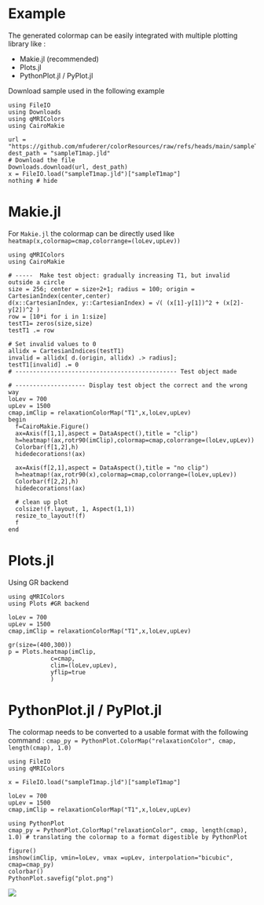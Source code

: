 # Example

The generated colormap can be easily integrated with multiple plotting library like :
- Makie.jl (recommended)
- Plots.jl
- PythonPlot.jl / PyPlot.jl

Download sample used in the following example
```@example 3
using FileIO
using Downloads
using qMRIColors
using CairoMakie

url = "https://github.com/mfuderer/colorResources/raw/refs/heads/main/sampleT1map.jld"
dest_path = "sampleT1map.jld"
# Download the file
Downloads.download(url, dest_path)
x = FileIO.load("sampleT1map.jld")["sampleT1map"]
nothing # hide
```

# Makie.jl

For `Makie.jl` the colormap can be directly used like `heatmap(x,colormap=cmap,colorrange=(loLev,upLev))`

```@example 3
using qMRIColors
using CairoMakie

# -----  Make test object: gradually increasing T1, but invalid outside a circle
size = 256; center = size÷2+1; radius = 100; origin = CartesianIndex(center,center)
d(x::CartesianIndex, y::CartesianIndex) = √( (x[1]-y[1])^2 + (x[2]-y[2])^2 )
row = [10*i for i in 1:size]
testT1= zeros(size,size)
testT1 .= row

# Set invalid values to 0
allidx = CartesianIndices(testT1)
invalid = allidx[ d.(origin, allidx) .> radius];
testT1[invalid] .= 0
# ---------------------------------------------- Test object made

# -------------------- Display test object the correct and the wrong way
loLev = 700
upLev = 1500
cmap,imClip = relaxationColorMap("T1",x,loLev,upLev)
begin
  f=CairoMakie.Figure()
  ax=Axis(f[1,1],aspect = DataAspect(),title = "clip")
  h=heatmap!(ax,rotr90(imClip),colormap=cmap,colorrange=(loLev,upLev))
  Colorbar(f[1,2],h)
  hidedecorations!(ax)

  ax=Axis(f[2,1],aspect = DataAspect(),title = "no clip")
  h=heatmap!(ax,rotr90(x),colormap=cmap,colorrange=(loLev,upLev))
  Colorbar(f[2,2],h)
  hidedecorations!(ax)

  # clean up plot
  colsize!(f.layout, 1, Aspect(1,1))
  resize_to_layout!(f)
  f
end
```

# Plots.jl

Using GR backend

```@example 3
using qMRIColors
using Plots #GR backend

loLev = 700
upLev = 1500
cmap,imClip = relaxationColorMap("T1",x,loLev,upLev)

gr(size=(400,300))
p = Plots.heatmap(imClip,
            c=cmap,
            clim=(loLev,upLev),
            yflip=true
            )
```

# PythonPlot.jl / PyPlot.jl

The colormap needs to be converted to a usable format with the following command : `cmap_py = PythonPlot.ColorMap("relaxationColor", cmap, length(cmap), 1.0)` 

```@example 4
using FileIO
using qMRIColors

x = FileIO.load("sampleT1map.jld")["sampleT1map"]

loLev = 700
upLev = 1500
cmap,imClip = relaxationColorMap("T1",x,loLev,upLev)

using PythonPlot
cmap_py = PythonPlot.ColorMap("relaxationColor", cmap, length(cmap), 1.0) # translating the colormap to a format digestible by PythonPlot

figure()
imshow(imClip, vmin=loLev, vmax =upLev, interpolation="bicubic", cmap=cmap_py)
colorbar()
PythonPlot.savefig("plot.png")
```
![](plot.png)